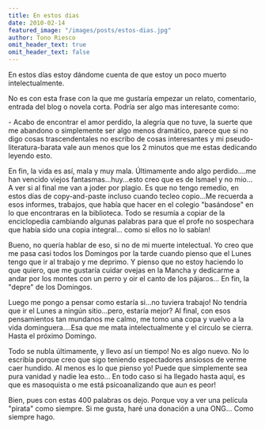 ```yaml
---
title: En estos dias
date: 2010-02-14
featured_image: "/images/posts/estos-dias.jpg"
author: Tono Riesco
omit_header_text: true
omit_header_text: false
---
```


En estos días estoy dándome cuenta de que estoy un poco muerto intelectualmente.

No es con esta frase con la que me gustaría empezar un relato, comentario, entrada del blog o novela corta. Podría ser algo mas interesante como:

\- Acabo de encontrar el amor perdido, la alegría que no tuve, la suerte que me abandono o simplemente ser algo menos dramático, parece que si no digo cosas trascendentales no escribo de cosas interesantes y mi pseudo-literatura-barata vale aun menos que los 2 minutos que me estas dedicando leyendo esto.

En fin, la vida es así, mala y muy mala. Últimamente ando algo perdido....me han vencido viejos fantasmas...huy...esto creo que es de Ismael y no mio... A ver si al final me van a joder por plagio. Es que no tengo remedio, en estos días de copy-and-paste incluso cuando tecleo copio...Me recuerda a esos informes, trabajos, que había que hacer en el colegio "basándose" en lo que encontraras en la biblioteca. Todo se resumía a copiar de la enciclopedia cambiando algunas palabras para que el profe no sospechara que había sido una copia integral... como si ellos no lo sabían!

Bueno, no quería hablar de eso, si no de mi muerte intelectual. Yo creo que me pasa casi todos los Domingos por la tarde cuando pienso que el Lunes tengo que ir al trabajo y me deprimo. Y pienso que no estoy haciendo lo que quiero, que me gustaría cuidar ovejas en la Mancha y dedicarme a andar por los montes con un perro y oir el canto de los pájaros... En fin, la "depre" de los Domingos.

Luego me pongo a pensar como estaría si...no tuviera trabajo! No tendría que ir el Lunes a ningún sitio...pero, estaría mejor? Al final, con esos pensamientos tan mundanos me calmo, me tomo una copa y vuelvo a la vida dominguera....Esa que me mata intelectualmente y el circulo se cierra. Hasta el próximo Domingo.

Todo se nubla últimamente, y llevo así un tiempo! No es algo nuevo. No lo escribía porque creo que sigo teniendo espectadores ansiosos de verme caer hundido. Al menos es lo que pienso yo! Puede que simplemente sea pura vanidad y nadie lea esto... En todo caso si ha llegado hasta aquí, es que es masoquista o me está psicoanalizando que aun es peor!

Bien, pues con estas 400 palabras os dejo. Porque voy a ver una película "pirata" como siempre. Si me gusta, haré una donación a una ONG... Como siempre hago.
